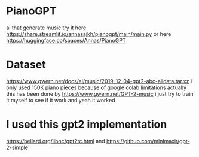 # PianoGPT
ai that generate music
try it here https://share.streamlit.io/annasajkh/pianogpt/main/main.py or here https://huggingface.co/spaces/Annas/PianoGPT

# Dataset
https://www.gwern.net/docs/ai/music/2019-12-04-gpt2-abc-alldata.tar.xz
i only used 150K piano pieces because of google colab limitations
actually this has been done by https://www.gwern.net/GPT-2-music i just try to train it myself to see if it work and yeah it worked

# I used this gpt2 implementation
https://bellard.org/libnc/gpt2tc.html and
https://github.com/minimaxir/gpt-2-simple
